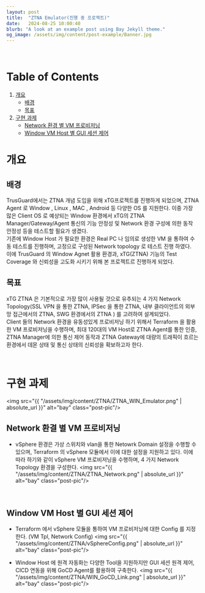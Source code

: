 ```yaml
---
layout: post
title:  "ZTNA Emulator(진행 중 프로젝트)"
date:   2024-08-25 10:00:40
blurb: "A look at an example post using Bay Jekyll theme."
og_image: /assets/img/content/post-example/Banner.jpg
---
```


<br />


# Table of Contents
1. [개요](#개요)
    * [배경](#배경)
    * [목표](#목표)    
2. [구현 과제](#구현-과제)
    * [Network 환경 별 VM 프로비저닝](#network-환경-별-VM-프로비저닝)
    * [Window VM Host 별 GUI 세션 제어](#window-vm-host-별-gui-세션-제어)

# 개요
## 배경
 TrusGuard에서는 ZTNA 개념 도입을 위해 xTG프로젝트를 진행하게 되었으며, ZTNA Agent 로 Window , Linux , MAC , Android 등 다양한 OS 를 지원한다. 이중 가장 많은 Client OS 로 예상되는 Window 환경에서 xTG의 ZTNA Manager/Gateway/Agent 통신의 기능 안정성 및 Network 환경 구성에 의한 동작 안정성 등을 테스트할 필요가 생겼다.
<br />
 기존에 Window Host 가 필요한 환경은 Real PC 나 임의로 생성한 VM 을 통하여 수동 테스트를 진행하며, 고정으로 구성된 Network topology 로 테스트 진행 하였다.
<br /> 
 이에 TrusGuard 의 Window Agnet 활용 환경과, xTG(ZTNA) 기능의 Test Coverage 와 신뢰성을 고도화 시키기 위해 본 프로젝트르 진행하게 되었다.  


## 목표
 xTG ZTNA 은 기본적으로 가장 많이 사용될 것으로 유추되는 4 가지 Network Topology(SSL VPN 을 통한 ZTNA, IPSec 을 통한 ZTNA, 내부 클라이언트의 외부망 접근에서의 ZTNA, SWG 환경에서의 ZTNA ) 를 고려하여 설계되었다. 
<br />
 Client 들의 Network 환경을 유동성있게 프로비저닝 하기 위해서 Terraform 을 활용한 VM 프로비저닝을 수행하며,  최대 120대의 VM Host로 ZTNA Agent를 통한 인증, ZTNA Manager에 의한 통신 제어 동작과 ZTNA Gateway에 대량의 트래픽이 흐르는 환경에서 데몬 상태 및 통신 상태의 신뢰성을 확보하고자 한다.

<br />

# 구현 과제
<img src="{{ "/assets/img/content/ZTNA/ZTNA_WIN_Emulator.png" | absolute_url }}" alt="bay" class="post-pic"/>

## Network 환결 별 VM 프로비저닝
 - vSphere 환경은 가상 스위치와 vlan을 통한 Netowrk Domain 설정을 수행할 수 있으며, Terraform 의 vSphere 모듈에서 이에 대한 설정을 지원하고 있다. 이에 따라 하기와 같이 vSphere VM 프로비저닝을 수행하며, 4 가지 Network Topology 환경을 구성한다.
<img src="{{ "/assets/img/content/ZTNA/ZTNA_Network.png" | absolute_url }}" alt="bay" class="post-pic"/>

<br />

## Window VM Host 별 GUI 세션 제어
 - Terraform 에서 vSphere 모듈을 통하여 VM 프로비저닝에 대한 Config 를 지정한다. (VM Tpl, Network Config)
<img src="{{ "/assets/img/content/ZTNA/vSphereConfig.png" | absolute_url }}" alt="bay" class="post-pic"/>

 - Window Host 에 원격 자동화는 다양한 Tool을 지원하지만 GUI 세션 원격 제어, CICD 연동을 위해 GoCD Agent를 활용하여 구축한다. 
<img src="{{ "/assets/img/content/ZTNA/WIN_GoCD_Link.png" | absolute_url }}" alt="bay" class="post-pic"/>

<br />
